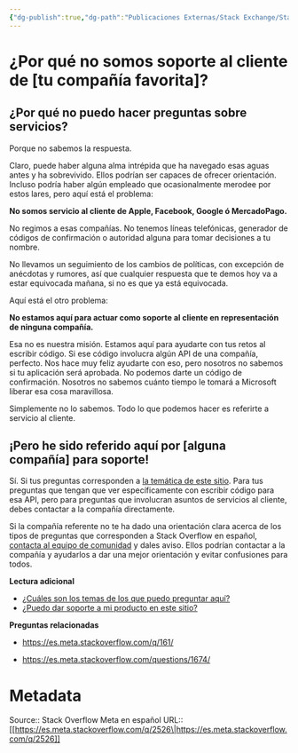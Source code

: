 ```yaml
---
{"dg-publish":true,"dg-path":"Publicaciones Externas/Stack Exchange/Stack Overflow en español/Stack Overflow en español Meta/es.meta.stackoverflow.com-2526.md","permalink":"/publicaciones-externas/stack-exchange/stack-overflow-en-espanol/stack-overflow-en-espanol-meta/es-meta-stackoverflow-com-2526/","title":"¿Por qué no somos soporte al cliente de [tu compañía favorita]?","hide":true,"noteIcon":"\"0\"","created":"2024-04-03T12:49:10.420-06:00","updated":"2024-04-05T16:44:01.901-06:00"}
---
```


# ¿Por qué no somos soporte al cliente de [tu compañía favorita]?

## ¿Por qué no puedo hacer preguntas sobre servicios?

Porque no sabemos la respuesta.

Claro, puede haber alguna alma intrépida que ha navegado esas aguas antes y ha sobrevivido. Ellos podrían ser capaces de ofrecer orientación. Incluso podría haber algún empleado que ocasionalmente merodee por estos lares, pero aquí está el problema:

**No somos servicio al cliente de Apple, Facebook, Google ó MercadoPago.**

No regimos a esas compañías. No tenemos líneas telefónicas, generador de códigos de confirmación o autoridad alguna para tomar decisiones a tu nombre.

No llevamos un seguimiento de los cambios de políticas, con excepción de anécdotas y rumores, así que cualquier respuesta que te demos hoy va a estar equivocada mañana, si no es que ya está equivocada.

Aquí está el otro problema:

**No estamos aquí para actuar como soporte al cliente en representación de ninguna compañía.**

Esa no es nuestra misión. Estamos aquí para ayudarte con tus retos al escribir código. Si ese código involucra algún API de una compañía, perfecto. Nos hace muy feliz ayudarte con eso, pero nosotros no sabemos si tu aplicación será aprobada. No podemos darte un código de confirmación. Nosotros no sabemos cuánto tiempo le tomará a Microsoft liberar esa cosa maravillosa.

Simplemente no lo sabemos. Todo lo que podemos hacer es referirte a servicio al cliente.

## ¡Pero he sido referido aquí por [alguna compañía] para soporte!

Sí. Si tus preguntas corresponden a [la temática de este sitio][1]. Para tus preguntas que tengan que ver específicamente con escribir código para esa API, pero para preguntas que involucran asuntos de servicios al cliente, debes contactar a la compañía directamente.

Si la compañía referente no te ha dado una orientación clara acerca de los tipos de preguntas que corresponden a Stack Overflow en español, [contacta al equipo de comunidad][2] y dales aviso. Ellos podrían contactar a la compañía y ayudarlos a dar una mejor orientación y evitar confusiones para todos.

**Lectura adicional**  

- [¿Cuáles son los temas de los que puedo preguntar aquí?][1]
- [¿Puedo dar soporte a mi producto en este sitio?][3]

**Preguntas relacionadas**

- https://es.meta.stackoverflow.com/q/161/
- https://es.meta.stackoverflow.com/questions/1674/


  [1]: https://es.stackoverflow.com/help/on-topic
  [2]: https://es.stackoverflow.com/contact
  [3]: https://es.stackoverflow.com/help/product-support

# Metadata
Source:: Stack Overflow Meta en español
URL:: [[https://es.meta.stackoverflow.com/q/2526\|https://es.meta.stackoverflow.com/q/2526]]

